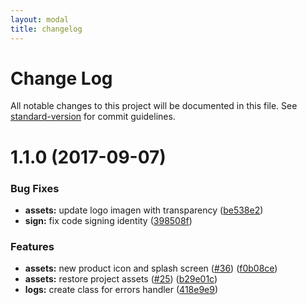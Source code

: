 ```yaml
---
layout: modal
title: changelog
---
```


# Change Log

All notable changes to this project will be documented in this file. See [standard-version](https://github.com/conventional-changelog/standard-version) for commit guidelines.

<a name="1.1.0"></a>
# 1.1.0 (2017-09-07)


### Bug Fixes

* **assets:** update logo imagen with transparency ([be538e2](https://github.com/flyve-mdm/flyve-mdm-ios-inventory-agent/commit/be538e2))
* **sign:** fix code signing identity ([398508f](https://github.com/flyve-mdm/flyve-mdm-ios-inventory-agent/commit/398508f))


### Features

* **assets:** new product icon and splash screen ([#36](https://github.com/flyve-mdm/flyve-mdm-ios-inventory-agent/issues/36)) ([f0b08ce](https://github.com/flyve-mdm/flyve-mdm-ios-inventory-agent/commit/f0b08ce))
* **assets:** restore project assets  ([#25](https://github.com/flyve-mdm/flyve-mdm-ios-inventory-agent/issues/25)) ([b29e01c](https://github.com/flyve-mdm/flyve-mdm-ios-inventory-agent/commit/b29e01c))
* **logs:** create class for errors handler ([418e9e9](https://github.com/flyve-mdm/flyve-mdm-ios-inventory-agent/commit/418e9e9))
